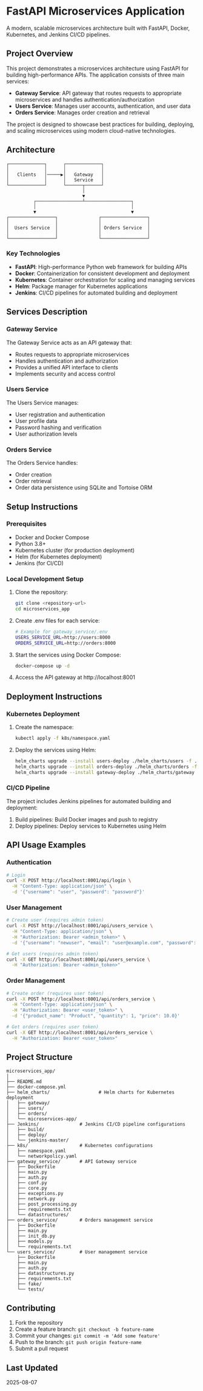 # FastAPI Microservices Application

A modern, scalable microservices architecture built with FastAPI, Docker, Kubernetes, and Jenkins CI/CD pipelines.

## Project Overview

This project demonstrates a microservices architecture using FastAPI for building high-performance APIs. The application consists of three main services:

- **Gateway Service**: API gateway that routes requests to appropriate microservices and handles authentication/authorization
- **Users Service**: Manages user accounts, authentication, and user data
- **Orders Service**: Manages order creation and retrieval

The project is designed to showcase best practices for building, deploying, and scaling microservices using modern cloud-native technologies.

## Architecture

```
┌─────────────┐      ┌─────────────┐
│             │      │             │
│   Clients   │─────▶│   Gateway   │
│             │      │   Service   │
└─────────────┘      └──────┬──────┘
                            │
                            ▼
          ┌─────────────────┴─────────────────┐
          │                                   │
          ▼                                   ▼
┌─────────────────┐               ┌─────────────────┐
│                 │               │                 │
│  Users Service  │               │ Orders Service  │
│                 │               │                 │
└─────────────────┘               └─────────────────┘
```

### Key Technologies

- **FastAPI**: High-performance Python web framework for building APIs
- **Docker**: Containerization for consistent development and deployment
- **Kubernetes**: Container orchestration for scaling and managing services
- **Helm**: Package manager for Kubernetes applications
- **Jenkins**: CI/CD pipelines for automated building and deployment

## Services Description

### Gateway Service

The Gateway Service acts as an API gateway that:
- Routes requests to appropriate microservices
- Handles authentication and authorization
- Provides a unified API interface to clients
- Implements security and access control

### Users Service

The Users Service manages:
- User registration and authentication
- User profile data
- Password hashing and verification
- User authorization levels

### Orders Service

The Orders Service handles:
- Order creation
- Order retrieval
- Order data persistence using SQLite and Tortoise ORM

## Setup Instructions

### Prerequisites

- Docker and Docker Compose
- Python 3.8+
- Kubernetes cluster (for production deployment)
- Helm (for Kubernetes deployment)
- Jenkins (for CI/CD)

### Local Development Setup

1. Clone the repository:
   ```bash
   git clone <repository-url>
   cd microservices_app
   ```

2. Create .env files for each service:
   ```bash
   # Example for gateway_service/.env
   USERS_SERVICE_URL=http://users:8000
   ORDERS_SERVICE_URL=http://orders:8000
   ```

3. Start the services using Docker Compose:
   ```bash
   docker-compose up -d
   ```

4. Access the API gateway at http://localhost:8001

## Deployment Instructions

### Kubernetes Deployment

1. Create the namespace:
   ```bash
   kubectl apply -f k8s/namespace.yaml
   ```

2. Deploy the services using Helm:
   ```bash
   helm_charts upgrade --install users-deploy ./helm_charts/users -f ./helm_charts/users/values.yaml --namespace fastapi-microservices
   helm_charts upgrade --install orders-deploy ./helm_charts/orders -f ./helm_charts/orders/values.yaml --namespace fastapi-microservices
   helm_charts upgrade --install gateway-deploy ./helm_charts/gateway -f ./helm_charts/gateway/values.yaml --namespace fastapi-microservices
   ```

### CI/CD Pipeline

The project includes Jenkins pipelines for automated building and deployment:

1. Build pipelines: Build Docker images and push to registry
2. Deploy pipelines: Deploy services to Kubernetes using Helm

## API Usage Examples

### Authentication

```bash
# Login
curl -X POST http://localhost:8001/api/login \
  -H "Content-Type: application/json" \
  -d '{"username": "user", "password": "password"}'
```

### User Management

```bash
# Create user (requires admin token)
curl -X POST http://localhost:8001/api/users_service \
  -H "Content-Type: application/json" \
  -H "Authorization: Bearer <admin_token>" \
  -d '{"username": "newuser", "email": "user@example.com", "password": "password", "is_admin": false}'

# Get users (requires admin token)
curl -X GET http://localhost:8001/api/users_service \
  -H "Authorization: Bearer <admin_token>"
```

### Order Management

```bash
# Create order (requires user token)
curl -X POST http://localhost:8001/api/orders_service \
  -H "Content-Type: application/json" \
  -H "Authorization: Bearer <user_token>" \
  -d '{"product_name": "Product", "quantity": 1, "price": 10.0}'

# Get orders (requires user token)
curl -X GET http://localhost:8001/api/orders_service \
  -H "Authorization: Bearer <user_token>"
```

## Project Structure

```
microservices_app/
│
├── README.md
├── docker-compose.yml
├── helm_charts/                  # Helm charts for Kubernetes deployment
│   ├── gateway/
│   ├── users/
│   ├── orders/
│   └── microservices-app/
├── Jenkins/               # Jenkins CI/CD pipeline configurations
│   ├── build/
│   ├── deploy/
│   └── jenkins-master/
├── k8s/                   # Kubernetes configurations
│   ├── namespace.yaml
│   └── networkpolicy.yaml
├── gateway_service/       # API Gateway service
│   ├── Dockerfile
│   ├── main.py
│   ├── auth.py
│   ├── conf.py
│   ├── core.py
│   ├── exceptions.py
│   ├── network.py
│   ├── post_processing.py
│   ├── requirements.txt
│   └── datastructures/
├── orders_service/        # Orders management service
│   ├── Dockerfile
│   ├── main.py
│   ├── init_db.py
│   ├── models.py
│   └── requirements.txt
└── users_service/         # User management service
    ├── Dockerfile
    ├── main.py
    ├── auth.py
    ├── datastructures.py
    ├── requirements.txt
    ├── fake/
    └── tests/
```

## Contributing

1. Fork the repository
2. Create a feature branch: `git checkout -b feature-name`
3. Commit your changes: `git commit -m 'Add some feature'`
4. Push to the branch: `git push origin feature-name`
5. Submit a pull request



## Last Updated

2025-08-07